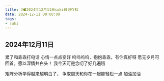 ```yaml
---
title: J🕊️2024年12月11日suki日记存档
date: 2024-12-11 00:00:00
tags:
- suki
---
```


## 2024年12月11日

累了和乖乖打电话
心情一点点变好
呜呜呜呜，抱抱乖乖，有你真好呀
愿无岁月可回首，愿以深情共白头！
我今天可是念叨了好几遍哦

矩阵分析学得越来越明白了，
争取周天和你在一起能轻松一点
加油加油
